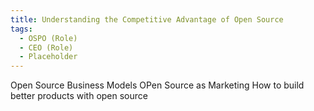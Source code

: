 ```yaml
---
title: Understanding the Competitive Advantage of Open Source
tags: 
  - OSPO (Role)
  - CEO (Role)
  - Placeholder
---
```


Open Source Business Models 
OPen Source as Marketing
How to build better products with open source
